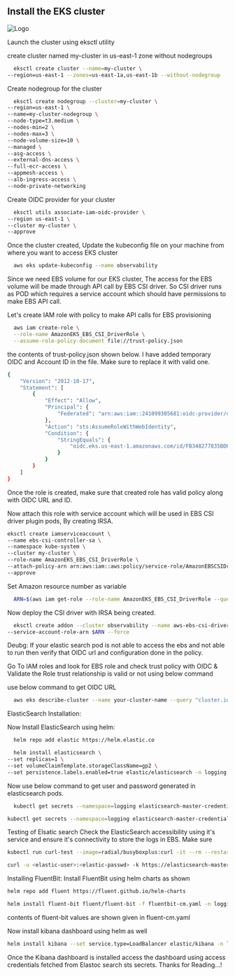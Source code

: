 
## Install the EKS cluster 

![Logo](https://imgs.search.brave.com/7HRiScvUDVmqEKCLYaHvAE0_PqH7vA039HNdcAYO8_M/rs:fit:500:0:0:0/g:ce/aHR0cHM6Ly9kZXZv/cHNjdWJlLmNvbS9j/b250ZW50L2ltYWdl/cy8yMDI1LzAzL2lt/YWdlLTctNTYucG5n)

Launch the cluster using eksctl utility

create cluster named my-cluster in us-east-1 zone without nodegroups

```bash
  eksctl create cluster --name=my-cluster \
--region=us-east-1 --zones=us-east-1a,us-east-1b --without-nodegroup
```

Create nodegroup for the cluster

```bash
  eksctl create nodegroup --cluster=my-cluster \
--region=us-east-1 \
--name=my-cluster-nodegroup \
--node-type=t3.medium \
--nodes-min=2 \
--nodes-max=3 \
--node-volume-size=10 \
--managed \
--asg-access \
--external-dns-access \
--full-ecr-access \
--appmesh-access \
--alb-ingress-access \
--node-private-networking
```

Create OIDC provider for your cluster

```bash
  eksctl utils associate-iam-oidc-provider \
--region us-east-1 \
--cluster my-cluster \
--approve
```

Once the cluster created, Update the kubeconfig file on your machine from where you want to access EKS cluster

```bash
  aws eks update-kubeconfig --name observability
```

Since we need EBS volume for our EKS cluster, The access for the EBS volume will be made through API call by EBS CSI driver.
So CSI driver runs as POD which requires a service account which should have permissions to make EBS API call.

Let's create IAM role with policy to make API calls for EBS provisioning


```bash
  aws iam create-role \
  --role-name AmazonEKS_EBS_CSI_DriverRole \
  --assume-role-policy-document file://trust-policy.json
```

the contents of trust-policy.json shown below. I have added temporary OIDC and Account ID in the file. Make sure to replace it with valid one.


```bash
{
	"Version": "2012-10-17",
	"Statement": [
		{
			"Effect": "Allow",
			"Principal": {
				"Federated": "arn:aws:iam::241099305681:oidc-provider/oidc.eks.us-east-1.amazonaws.com/id/FB347EGDJE8293ED274664B"
			},
			"Action": "sts:AssumeRoleWithWebIdentity",
			"Condition": {
				"StringEquals": {
					"oidc.eks.us-east-1.amazonaws.com/id/FB348277835BDRGW274664B:aud": "sts.amazonaws.com"
				}
			}
		}
	]
}
```

Once the role is created, make sure that created role has valid policy along with OIDC URL and ID. 



Now attach this role with service account which will be used in EBS CSI driver plugin pods, By creating IRSA.

```bash
eksctl create iamserviceaccount \
--name ebs-csi-controller-sa \
--namespace kube-system \
--cluster my-cluster \
--role-name AmazonEKS_EBS_CSI_DriverRole \
--attach-policy-arn arn:aws:iam::aws:policy/service-role/AmazonEBSCSIDriverPolicy \
--approve
```

Set Amazon resource number as variable
```bash
  ARN=$(aws iam get-role --role-name AmazonEKS_EBS_CSI_DriverRole --query 'Role.Arn' --output text)
```

Now deploy the CSI driver with IRSA being created.
```bash
  eksctl create addon --cluster observability --name aws-ebs-csi-driver --version latest \
--service-account-role-arn $ARN --force
```
Deubg: If your elastic search pod is not able to access the ebs and not able to run then verify that OIDC url and configuration done in the policy.

Go To IAM roles and look for EBS role and check trust policy with OIDC  & Validate the Role trust relationship is valid or not using below command

use below command to get OIDC URL

```bash
  aws eks describe-cluster --name your-cluster-name --query "cluster.identity.oidc.issuer" --output text
```

ElasticSearch Installation:

Now Install ElasticSearch using helm:
```bash
  helm repo add elastic https://helm.elastic.co
```

```bash
  helm install elasticsearch \
--set replicas=1 \
--set volumeClaimTemplate.storageClassName=gp2 \
--set persistence.labels.enabled=true elastic/elasticsearch -n logging
```

Now use below command to get user and password generated in elasticsearch pods.

```bash
  kubectl get secrets --namespace=logging elasticsearch-master-credentials -ojsonpath='{.data.username}' | base64 -d 
```

```bash
kubectl get secrets --namespace=logging elasticsearch-master-credentials -ojsonpath='{.data.password}' | base64 -d
```

Testing of Elsatic search 
Check the ElasticSearch accessibility using it's service and ensure it's connectivity to store the logs in EBS. Make sure 
```bash
kubectl run curl-test --image=radial/busyboxplus:curl -it --rm --restart=Never -- sh
```
```bash
curl -u <elastic-user>:<elastic-passwd> -k https://elasticsearch-master.default.svc.cluster.local:9200
```


Installing FluentBit:
Install FluentBit using helm charts as shown
```bash
helm repo add fluent https://fluent.github.io/helm-charts
```

```bash
helm install fluent-bit fluent/fluent-bit -f fluentbit-cm.yaml -n logging
```
contents of fluent-bit values are shown given in fluent-cm.yaml

 
  Now install kibana dashboard using helm as well

  ```bash
  helm install kibana --set service.type=LoadBalancer elastic/kibana -n logging
  ```

Once the Kibana dashboard is installed access the dashboard using access credentials fetched from Elastoc search sts secrets. 
Thanks for Reading...!

